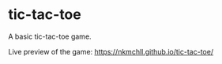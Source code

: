 # tic-tac-toe

A basic tic-tac-toe game.

Live preview of the game: https://nkmchll.github.io/tic-tac-toe/

